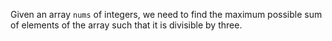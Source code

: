 Given an array `nums` of integers, we need to find the maximum possible sum of elements of the array such that it is divisible by three.